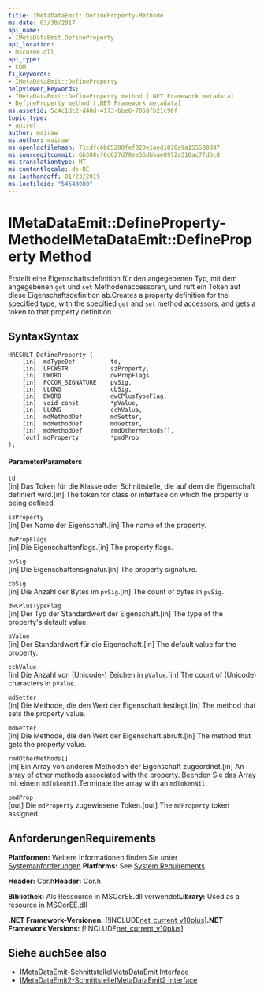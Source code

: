 ```yaml
---
title: IMetaDataEmit::DefineProperty-Methode
ms.date: 03/30/2017
api_name:
- IMetaDataEmit.DefineProperty
api_location:
- mscoree.dll
api_type:
- COM
f1_keywords:
- IMetaDataEmit::DefineProperty
helpviewer_keywords:
- IMetaDataEmit::DefineProperty method [.NET Framework metadata]
- DefineProperty method [.NET Framework metadata]
ms.assetid: 5c4c1dc2-d40d-4173-bbe6-7058fb21c98f
topic_type:
- apiref
author: mairaw
ms.author: mairaw
ms.openlocfilehash: 71cdfc6b05288fef020e1aed1870a9a155588d47
ms.sourcegitcommit: 6b308cf6d627d78ee36dbbae8972a310ac7fd6c8
ms.translationtype: MT
ms.contentlocale: de-DE
ms.lasthandoff: 01/23/2019
ms.locfileid: "54543080"
---
```

# <a name="imetadataemitdefineproperty-method"></a><span data-ttu-id="822d0-102">IMetaDataEmit::DefineProperty-Methode</span><span class="sxs-lookup"><span data-stu-id="822d0-102">IMetaDataEmit::DefineProperty Method</span></span>
<span data-ttu-id="822d0-103">Erstellt eine Eigenschaftsdefinition für den angegebenen Typ, mit dem angegebenen `get` und `set` Methodenaccessoren, und ruft ein Token auf diese Eigenschaftsdefinition ab.</span><span class="sxs-lookup"><span data-stu-id="822d0-103">Creates a property definition for the specified type, with the specified `get` and `set` method accessors, and gets a token to that property definition.</span></span>  
  
## <a name="syntax"></a><span data-ttu-id="822d0-104">Syntax</span><span class="sxs-lookup"><span data-stu-id="822d0-104">Syntax</span></span>  
  
```  
HRESULT DefineProperty (   
    [in]  mdTypeDef          td,   
    [in]  LPCWSTR            szProperty,   
    [in]  DWORD              dwPropFlags,   
    [in]  PCCOR_SIGNATURE    pvSig,   
    [in]  ULONG              cbSig,   
    [in]  DWORD              dwCPlusTypeFlag,   
    [in]  void const         *pValue,   
    [in]  ULONG              cchValue,   
    [in]  mdMethodDef        mdSetter,   
    [in]  mdMethodDef        mdGetter,   
    [in]  mdMethodDef        rmdOtherMethods[],   
    [out] mdProperty         *pmdProp   
);  
```  
  
#### <a name="parameters"></a><span data-ttu-id="822d0-105">Parameter</span><span class="sxs-lookup"><span data-stu-id="822d0-105">Parameters</span></span>  
 `td`  
 <span data-ttu-id="822d0-106">[in] Das Token für die Klasse oder Schnittstelle, die auf dem die Eigenschaft definiert wird.</span><span class="sxs-lookup"><span data-stu-id="822d0-106">[in] The token for class or interface on which the property is being defined.</span></span>  
  
 `szProperty`  
 <span data-ttu-id="822d0-107">[in] Der Name der Eigenschaft.</span><span class="sxs-lookup"><span data-stu-id="822d0-107">[in] The name of the property.</span></span>  
  
 `dwPropFlags`  
 <span data-ttu-id="822d0-108">[in] Die Eigenschaftenflags.</span><span class="sxs-lookup"><span data-stu-id="822d0-108">[in] The property flags.</span></span>  
  
 `pvSig`  
 <span data-ttu-id="822d0-109">[in] Die Eigenschaftensignatur.</span><span class="sxs-lookup"><span data-stu-id="822d0-109">[in] The property signature.</span></span>  
  
 `cbSig`  
 <span data-ttu-id="822d0-110">[in] Die Anzahl der Bytes im `pvSig`.</span><span class="sxs-lookup"><span data-stu-id="822d0-110">[in] The count of bytes in `pvSig`.</span></span>  
  
 `dwCPlusTypeFlag`  
 <span data-ttu-id="822d0-111">[in] Der Typ der Standardwert der Eigenschaft.</span><span class="sxs-lookup"><span data-stu-id="822d0-111">[in] The type of the property's default value.</span></span>  
  
 `pValue`  
 <span data-ttu-id="822d0-112">[in] Der Standardwert für die Eigenschaft.</span><span class="sxs-lookup"><span data-stu-id="822d0-112">[in] The default value for the property.</span></span>  
  
 `cchValue`  
 <span data-ttu-id="822d0-113">[in] Die Anzahl von (Unicode-) Zeichen in `pValue`.</span><span class="sxs-lookup"><span data-stu-id="822d0-113">[in] The count of (Unicode) characters in `pValue`.</span></span>  
  
 `mdSetter`  
 <span data-ttu-id="822d0-114">[in] Die Methode, die den Wert der Eigenschaft festlegt.</span><span class="sxs-lookup"><span data-stu-id="822d0-114">[in] The method that sets the property value.</span></span>  
  
 `mdGetter`  
 <span data-ttu-id="822d0-115">[in] Die Methode, die den Wert der Eigenschaft abruft.</span><span class="sxs-lookup"><span data-stu-id="822d0-115">[in] The method that gets the property value.</span></span>  
  
 `rmdOtherMethods[]`  
 <span data-ttu-id="822d0-116">[in] Ein Array von anderen Methoden der Eigenschaft zugeordnet.</span><span class="sxs-lookup"><span data-stu-id="822d0-116">[in] An array of other methods associated with the property.</span></span> <span data-ttu-id="822d0-117">Beenden Sie das Array mit einem `mdTokenNil`.</span><span class="sxs-lookup"><span data-stu-id="822d0-117">Terminate the array with an `mdTokenNil`.</span></span>  
  
 `pmdProp`  
 <span data-ttu-id="822d0-118">[out] Die `mdProperty` zugewiesene Token.</span><span class="sxs-lookup"><span data-stu-id="822d0-118">[out] The `mdProperty` token assigned.</span></span>  
  
## <a name="requirements"></a><span data-ttu-id="822d0-119">Anforderungen</span><span class="sxs-lookup"><span data-stu-id="822d0-119">Requirements</span></span>  
 <span data-ttu-id="822d0-120">**Plattformen:** Weitere Informationen finden Sie unter [Systemanforderungen](../../../../docs/framework/get-started/system-requirements.md).</span><span class="sxs-lookup"><span data-stu-id="822d0-120">**Platforms:** See [System Requirements](../../../../docs/framework/get-started/system-requirements.md).</span></span>  
  
 <span data-ttu-id="822d0-121">**Header:** Cor.h</span><span class="sxs-lookup"><span data-stu-id="822d0-121">**Header:** Cor.h</span></span>  
  
 <span data-ttu-id="822d0-122">**Bibliothek:** Als Ressource in MSCorEE.dll verwendet</span><span class="sxs-lookup"><span data-stu-id="822d0-122">**Library:** Used as a resource in MSCorEE.dll</span></span>  
  
 <span data-ttu-id="822d0-123">**.NET Framework-Versionen:** [!INCLUDE[net_current_v10plus](../../../../includes/net-current-v10plus-md.md)]</span><span class="sxs-lookup"><span data-stu-id="822d0-123">**.NET Framework Versions:** [!INCLUDE[net_current_v10plus](../../../../includes/net-current-v10plus-md.md)]</span></span>  
  
## <a name="see-also"></a><span data-ttu-id="822d0-124">Siehe auch</span><span class="sxs-lookup"><span data-stu-id="822d0-124">See also</span></span>
- [<span data-ttu-id="822d0-125">IMetaDataEmit-Schnittstelle</span><span class="sxs-lookup"><span data-stu-id="822d0-125">IMetaDataEmit Interface</span></span>](../../../../docs/framework/unmanaged-api/metadata/imetadataemit-interface.md)
- [<span data-ttu-id="822d0-126">IMetaDataEmit2-Schnittstelle</span><span class="sxs-lookup"><span data-stu-id="822d0-126">IMetaDataEmit2 Interface</span></span>](../../../../docs/framework/unmanaged-api/metadata/imetadataemit2-interface.md)
